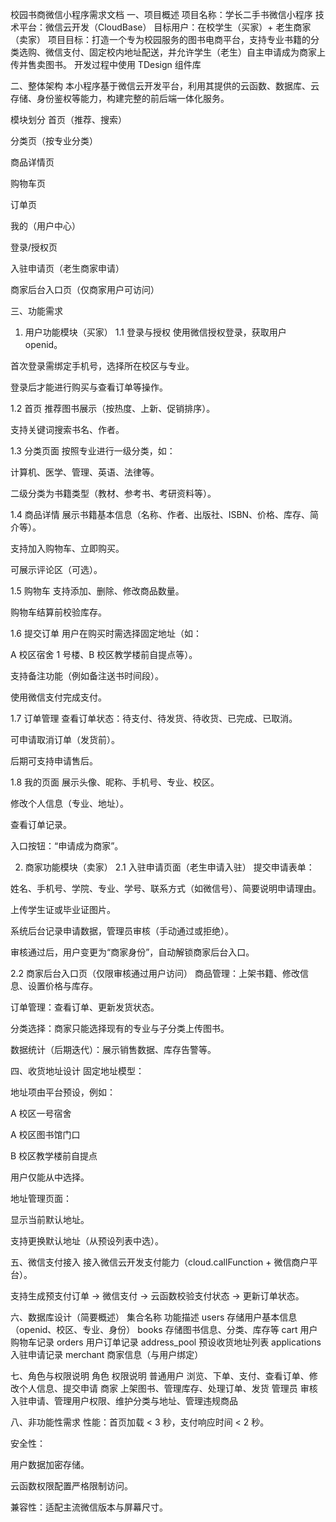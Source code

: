 校园书商微信小程序需求文档
一、项目概述
项目名称：学长二手书微信小程序
技术平台：微信云开发（CloudBase）
目标用户：在校学生（买家）+ 老生商家（卖家）
项目目标：打造一个专为校园服务的图书电商平台，支持专业书籍的分类选购、微信支付、固定校内地址配送，并允许学生（老生）自主申请成为商家上传并售卖图书。
开发过程中使用 TDesign 组件库

二、整体架构
本小程序基于微信云开发平台，利用其提供的云函数、数据库、云存储、身份鉴权等能力，构建完整的前后端一体化服务。

模块划分
首页（推荐、搜索）

分类页（按专业分类）

商品详情页

购物车页

订单页

我的（用户中心）

登录/授权页

入驻申请页（老生商家申请）

商家后台入口页（仅商家用户可访问）

三、功能需求

1. 用户功能模块（买家）
   1.1 登录与授权
   使用微信授权登录，获取用户 openid。

首次登录需绑定手机号，选择所在校区与专业。

登录后才能进行购买与查看订单等操作。

1.2 首页
推荐图书展示（按热度、上新、促销排序）。

支持关键词搜索书名、作者。

1.3 分类页面
按照专业进行一级分类，如：

计算机、医学、管理、英语、法律等。

二级分类为书籍类型（教材、参考书、考研资料等）。

1.4 商品详情
展示书籍基本信息（名称、作者、出版社、ISBN、价格、库存、简介等）。

支持加入购物车、立即购买。

可展示评论区（可选）。

1.5 购物车
支持添加、删除、修改商品数量。

购物车结算前校验库存。

1.6 提交订单
用户在购买时需选择固定地址（如：

A 校区宿舍 1 号楼、B 校区教学楼前自提点等）。

支持备注功能（例如备注送书时间段）。

使用微信支付完成支付。

1.7 订单管理
查看订单状态：待支付、待发货、待收货、已完成、已取消。

可申请取消订单（发货前）。

后期可支持申请售后。

1.8 我的页面
展示头像、昵称、手机号、专业、校区。

修改个人信息（专业、地址）。

查看订单记录。

入口按钮：“申请成为商家”。

2. 商家功能模块（卖家）
   2.1 入驻申请页面（老生申请入驻）
   提交申请表单：

姓名、手机号、学院、专业、学号、联系方式（如微信号）、简要说明申请理由。

上传学生证或毕业证图片。

系统后台记录申请数据，管理员审核（手动通过或拒绝）。

审核通过后，用户变更为“商家身份”，自动解锁商家后台入口。

2.2 商家后台入口页（仅限审核通过用户访问）
商品管理：上架书籍、修改信息、设置价格与库存。

订单管理：查看订单、更新发货状态。

分类选择：商家只能选择现有的专业与子分类上传图书。

数据统计（后期迭代）：展示销售数据、库存告警等。

四、收货地址设计
固定地址模型：

地址项由平台预设，例如：

A 校区一号宿舍

A 校区图书馆门口

B 校区教学楼前自提点

用户仅能从中选择。

地址管理页面：

显示当前默认地址。

支持更换默认地址（从预设列表中选）。

五、微信支付接入
接入微信云开发支付能力（cloud.callFunction + 微信商户平台）。

支持生成预支付订单 → 微信支付 → 云函数校验支付状态 → 更新订单状态。

六、数据库设计（简要概述）
集合名称 功能描述
users 存储用户基本信息（openid、校区、专业、身份）
books 存储图书信息、分类、库存等
cart 用户购物车记录
orders 用户订单记录
address_pool 预设收货地址列表
applications 入驻申请记录
merchant 商家信息（与用户绑定）

七、角色与权限说明
角色 权限说明
普通用户 浏览、下单、支付、查看订单、修改个人信息、提交申请
商家 上架图书、管理库存、处理订单、发货
管理员 审核入驻申请、管理用户权限、维护分类与地址、管理违规商品

八、非功能性需求
性能：首页加载 < 3 秒，支付响应时间 < 2 秒。

安全性：

用户数据加密存储。

云函数权限配置严格限制访问。

兼容性：适配主流微信版本与屏幕尺寸。
